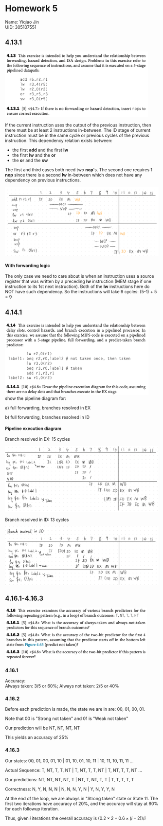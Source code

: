 # Homework 5
Name: Yiqiao Jin  
UID: 305107551

## 4.13.1
![4.13.1](4.13.1.png)

If the current instruction uses the output of the previous instruction, then there must be at least 2 instructions in-between. The ID stage of current instruction must be in the same cycle or previous cycles of the previous instruction. This dependency relation exists between:
* the first **add** and the first **lw**
* the first **lw** and the **or**
* the **or** and the **sw**

The first and third cases both need two **nop**'s. The second one requires 1 **nop** since there is a second **lw** in-between which does not have any dependency on previous instructions.

![4_13_graph](4_13_graph.jpeg)

#### With forwarding logic
The only case we need to care about is when an instruction uses a source register that was written by a preceding **lw** instruction (MEM stage if one instruction to its 1st next instruction). Both of the **lw** instructions here do NOT have such dependency. So the instructions will take 9 cycles: (5-1) + 5 = 9

## 4.14.1
![4.14.1](4.14.png)
show the pipeline diagram for:

a) full forwarding, branches resolved in EX

b) full forwarding, branches resolved in ID


#### Pipeline execution diagram
Branch resolved in EX: 15 cycles

![4_14_graph](4_14_graph.jpeg)


Branch resolved in ID: 13 cycles

![4_14_graph2](4.14.1-2.jpeg)


## 4.16.1-4.16.3
![4.16](4.16.png)
### 4.16.1
Accuracy:   
Always taken: 3/5 or 60%; Always not taken: 2/5 or 40%

### 4.16.2
Before each prediction is made, the state we are in are: 00, 01, 00, 01. 

Note that 00 is "Strong not taken" and 01 is "Weak not taken"

Our prediction will be NT, NT, NT, NT

This yields an accuracy of 25%

### 4.16.3
Our states: 00, 01, 00, 01, 10 | 01, 10, 01, 10, 11 | 10, 11, 10, 11, 11 ...

Actual Sequence: T, NT, T, T, NT | T, NT, T, T, NT | T, NT, T, T, NT ...

Our predictions: NT, NT, NT, NT, T | NT, T, NT, T, T | T, T, T, T, T

Correctness: N, Y, N, N, N  | N, N, N, Y, N | Y, N, Y, Y, N

At the end of the loop, we are always in "Strong taken" state or State 11. The first two iterations have accuracy of 20%, and the accuracy will stay at 60% for each followup iteration.

Thus, given $i$ iterations the overall accuracy is $(0.2 \times 2 + 0.6 \times (i - 2))/i$ 